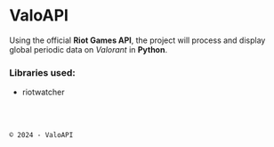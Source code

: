 # ValoAPI
Using the official **Riot Games API**, the project will process and display global periodic data on *Valorant* in **Python**.

### Libraries used:
- riotwatcher

<br><br>

```
©️ 2024 - ValoAPI
```